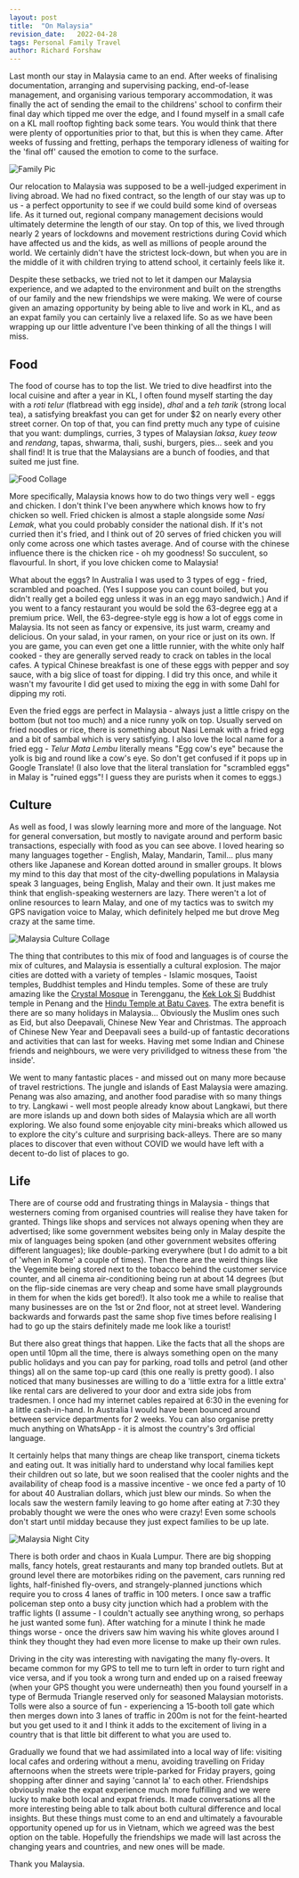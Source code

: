 ```yaml
---
layout: post
title:  "On Malaysia"
revision_date:   2022-04-28
tags: Personal Family Travel
author: Richard Forshaw
---
```


Last month our stay in Malaysia came to an end. After weeks of finalising documentation, arranging and supervising packing, end-of-lease management, and organising various temporary accommodation, it was finally the act of sending the email to the childrens' school to confirm their final day which tipped me over the edge, and I found myself in a small cafe on a KL mall rooftop fighting back some tears. You would think that there were plenty of opportunities prior to that, but this is when they came. After weeks of fussing and fretting, perhaps the temporary idleness of waiting for the 'final off' caused the emotion to come to the surface.

![Family Pic](images/Malaysia/Family.jpg)

Our relocation to Malaysia was supposed to be a well-judged experiment in living abroad. We had no fixed contract, so the length of our stay was up to us - a perfect opportunity to see if we could build some kind of overseas life. As it turned out, regional company management decisions would ultimately determine the length of our stay. On top of this, we lived through nearly 2 years of lockdowns and movement restrictions during Covid which have affected us and the kids, as well as millions of people around the world. We certainly didn't have the strictest lock-down, but when you are in the middle of it with children trying to attend school, it certainly feels like it.

Despite these setbacks, we tried not to let it dampen our Malaysia experience, and we adapted to the environment and built on the strengths of our family and the new friendships we were making. We were of course given an amazing opportunity by being able to live and work in KL, and as an expat family you can certainly live a relaxed life. So as we have been wrapping up our little adventure I've been thinking of all the things I will miss.

## Food

The food of course has to top the list. We tried to dive headfirst into the local cuisine and after a year in KL, I often found myself starting the day with a _roti telur_ (flatbread with egg inside), _dhal_ and a _teh tarik_ (strong local tea), a satisfying breakfast you can get for under $2 on nearly every other street corner. On top of that, you can find pretty much any type of cuisine that you want: dumplings, curries, 3 types of Malaysian _laksa_, _kuey teow_ and _rendang_, tapas, shwarma, thali, sushi, burgers, pies... seek and you shall find! It is true that the Malaysians are a bunch of foodies, and that suited me just fine.

![Food Collage](images/Malaysia/FoodCollage.jpg)

More specifically, Malaysia knows how to do two things very well - eggs and chicken. I don't think I've been anywhere which knows how to fry chicken so well. Fried chicken is almost a staple alongside some _Nasi Lemak_, what you could probably consider the national dish. If it's not curried then it's fried, and I think out of 20 serves of fried chicken you will only come across one which tastes average. And of course with the chinese influence there is the chicken rice - oh my goodness! So succulent, so flavourful. In short, if you love chicken come to Malaysia!

What about the eggs? In Australia I was used to 3 types of egg - fried, scrambled and poached. (Yes I suppose you can count boiled, but you didn't really get a boiled egg unless it was in an egg mayo sandwich.) And if you went to a fancy restaurant you would be sold the 63-degree egg at a premium price. Well, the 63-degree-style egg is how a lot of eggs come in Malaysia. Its not seen as fancy or expensive, its just warm, creamy and delicious. On your salad, in your ramen, on your rice or just on its own. If you are game, you can even get one a little runnier, with the white only half cooked - they are generally served ready to crack on tables in the local cafes. A typical Chinese breakfast is one of these eggs with pepper and soy sauce, with a big slice of toast for dipping. I did try this once, and while it wasn't my favourite I did get used to mixing the egg in with some Dahl for dipping my roti.

Even the fried eggs are perfect in Malaysia - always just a little crispy on the bottom (but not too much) and a nice runny yolk on top. Usually served on fried noodles or rice, there is something about Nasi Lemak with a fried egg and a bit of sambal which is very satisfying. I also love the local name for a fried egg - _Telur Mata Lembu_ literally means "Egg cow's eye" because the yolk is big and round like a cow's eye. So don't get confused if it pops up in Google Translate! (I also love that the literal translation for "scrambled eggs" in Malay is "ruined eggs"! I guess they are purists when it comes to eggs.)

## Culture

As well as food, I was slowly learning more and more of the language. Not for general conversation, but mostly to navigate around and perform basic transactions, especially with food as you can see above. I loved hearing so many languages together - English, Malay, Mandarin, Tamil... plus many others like Japanese and Korean dotted around in smaller groups. It blows my mind to this day that most of the city-dwelling populations in Malaysia speak 3 languages, being English, Malay and their own. It just makes me think that english-speaking westerners are lazy. There weren't a lot of online resources to learn Malay, and one of my tactics was to switch my GPS navigation voice to Malay, which definitely helped me but drove Meg crazy at the same time.

![Malaysia Culture Collage](images/Malaysia/CultureCollage.jpg)

The thing that contributes to this mix of food and languages is of course the mix of cultures, and Malaysia is essentially a cultural explosion. The major cities are dotted with a variety of temples - Islamic mosques, Taoist temples, Buddhist temples and Hindu temples. Some of these are truly amazing like the [Crystal Mosque](https://www.wonderfulmalaysia.com/attractions/crystal-mosque-kuala-terengganu.htm) in Terengganu, the [Kek Lok Si](https://kekloksitemple.com/) Buddhist temple in Penang and the [Hindu Temple at Batu Caves](https://www.roadaffair.com/visiting-batu-caves-kuala-lumpur/). The extra benefit is there are so many holidays in Malaysia... Obviously the Muslim ones such as Eid, but also Deepavali, Chinese New Year and Christmas. The approach of Chinese New Year and Deepavali sees a build-up of fantastic decorations and activities that can last for weeks. Having met some Indian and Chinese friends and neighbours, we were very privilidged to witness these from 'the inside'.

We went to many fantastic places - and missed out on many more because of travel restrictions. The jungle and islands of East Malaysia were amazing. Penang was also amazing, and another food paradise with so many things to try. Langkawi - well most people already know about Langkawi, but there are more islands up and down both sides of Malaysia which are all worth exploring. We also found some enjoyable city mini-breaks which allowed us to explore the city's culture and surprising back-alleys. There are so many places to discover that even without COVID we would have left with a decent to-do list of places to go.

## Life

There are of course odd and frustrating things in Malaysia - things that westerners coming from organised countries will realise they have taken for granted. Things like shops and services not always opening when they are advertised; like some government websites being only in Malay despite the mix of languages being spoken (and other government websites offering different languages); like double-parking everywhere (but I do admit to a bit of 'when in Rome' a couple of times). Then there are the weird things like the Vegemite being stored next to the tobacco behind the customer service counter, and all cinema air-conditioning being run at about 14 degrees (but on the flip-side cinemas are very cheap and some have small playgrounds in them for when the kids get bored!). It also took me a while to realise that many businesses are on the 1st or 2nd floor, not at street level. Wandering backwards and forwards past the same shop five times before realising I had to go up the stairs definitely made me look like a tourist!

But there also great things that happen. Like the facts that all the shops are open until 10pm all the time, there is always something open on the many public holidays and you can pay for parking, road tolls and petrol (and other things) all on the same top-up card (this one really is pretty good). I also noticed that many businesses are willing to do a 'little extra for a little extra' like rental cars are delivered to your door and extra side jobs from tradesmen. I once had my internet cables repaired at 6:30 in the evening for a little cash-in-hand. In Australia I would have been bounced around between service departments for 2 weeks. You can also organise pretty much anything on WhatsApp - it is almost the country's 3rd official language.

It certainly helps that many things are cheap like transport, cinema tickets and eating out. It was initially hard to understand why local families kept their children out so late, but we soon realised that the cooler nights and the availability of cheap food is a massive incentive - we once fed a party of 10 for about 40 Australian dollars, which just blew our minds. So when the locals saw the western family leaving to go home after eating at 7:30 they probably thought we were the ones who were crazy! Even some schools don't start until midday because they just expect families to be up late.

![Malaysia Night City](images/Malaysia/MalaysiaNightCity.jpg)

There is both order and chaos in Kuala Lumpur. There are big shopping malls, fancy hotels, great restaurants and many top branded outlets. But at ground level there are motorbikes riding on the pavement, cars running red lights, half-finished fly-overs, and strangely-planned junctions which require you to cross 4 lanes of traffic in 100 meters. I once saw a traffic policeman step onto a busy city junction which had a problem with the traffic lights (I assume - I couldn't actually see anything wrong, so perhaps he just wanted some fun). After watching for a minute I think he made things worse - once the drivers saw him waving his white gloves around I think they thought they had even more license to make up their own rules.

Driving in the city was interesting with navigating the many fly-overs. It became common for my GPS to tell me to turn left in order to turn right and vice versa, and if you took a wrong turn and ended up on a raised freeway (when your GPS thought you were underneath) then you found yourself in a type of Bermuda Triangle reserved only for seasoned Malaysian motorists. Tolls were also a source of fun - experiencing a 15-booth toll gate which then merges down into 3 lanes of traffic in 200m is not for the feint-hearted but you get used to it and I think it adds to the excitement of living in a country that is that little bit different to what you are used to.

Gradually we found that we had assimilated into a local way of life: visiting local cafes and ordering without a menu, avoiding travelling on Friday afternoons when the streets were triple-parked for Friday prayers, going shopping after dinner and saying 'cannot la' to each other. Friendships obviously make the expat experience much more fulfilling and we were lucky to make both local and expat friends. It made conversations all the more interesting being able to talk about both cultural difference and local insights. But these things must come to an end and ultimately a favourable opportunity opened up for us in Vietnam, which we agreed was the best option on the table. Hopefully the friendships we made will last across the changing years and countries, and new ones will be made.

Thank you Malaysia.
